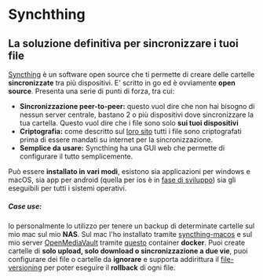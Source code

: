 <!--
{
"titolo": "La soluzione definitiva per la sincronizzazione dei file",
"desc": "La soluzione definitiva per la sincronizzazione dei file",
"data": "16/10/2021"
}
-->

# Synchthing

## La soluzione definitiva per sincronizzare i tuoi file

[Syncthing](https://syncthing.net/) è un software open source che ti permette di creare delle cartelle **sincronizzate** tra più dispositivi.
E' scritto in go ed è ovviamente **open source**. Presenta una serie di punti di forza, tra cui:

- **Sincronizzazione peer-to-peer:** questo vuol dire che non hai bisogno di nessun server centrale, bastano 2 o più dispositivi dove sincronizzare la tua cartella. Questo vuol dire che i file sono solo **sui tuoi dispositivi**
- **Criptografia:** come descritto sul [loro sito](https://syncthing.net/security/) tutti i file sono criptografati prima di essere mandati su internet per la sincronizzazione.
- **Semplice da usare:** Syncthing ha una GUI web che permette di configurare il tutto semplicemente.

Può essere **installato in vari modi**, esistono sia applicazioni per windows e macOS, sia app per android (quella per ios è in [fase di sviluppo](https://forum.syncthing.net/t/isyncthing-ios-client-for-syncthing-now-in-beta/15815)) sia gli eseguibili per tutti i sistemi operativi.

##### Case use:

Io personalmente lo utilizzo per tenere un backup di determinate cartelle sul mio mac sul mio **NAS**. Sul mac l'ho installato tramite [syncthing-macos](https://github.com/syncthing/syncthing-macos) e sul mio server [OpenMediaVault](https://www.openmediavault.org/) tramite [questo](https://hub.docker.com/r/syncthing/syncthing) container **docker**. Puoi create cartelle di **solo upload, solo download o sincronizzazione a due vie**, puoi configurare dei file o cartelle da **ignorare** e supporta addirittura il [file-versioning](https://docs.syncthing.net/users/versioning.html) per poter eseguire il **rollback** di ogni file.
